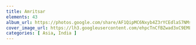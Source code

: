 ```yaml
---
title: Amritsar
elements: 43
album_url: https://photos.google.com/share/AF1QipMC6Nxyb4Z3rYCEdlaS7NMs5528fChwD4L9mFZaWOzo4PhReNa8Pe7J37-mwJuxPw?key=ZnB2YlZpczdpb184cEhYZTh4THkwYmFKRzhpb1N3
cover_image_url: https://lh3.googleusercontent.com/ehpcTnCfBZwad3xC9EML4cx191c2q0mOOocRvzeRub9yMt7DEjFWug8Dfz5nq0xO13ffK-ZTLoTdG_7VoDacKDvPscrPlNcA15rBpClpcfJqh7HsPKUWix8mX2SdKPq08F97MiKAsJus0RJAjrdPrVNa_zIcFg5lvjVZ8m7bw1GeSrW5-_R3ivEvYCV6wHtrrSNmfehizI4RYM8_UofPsGq03EZosVCP4rJ48W2BihNMar5bLeRL4HGzVKvnyhDvHr2Duyo4nFh2pVXvlxjxLV7V8dwjHB4N75bCadrmzeJV-YuKOQAZEpbopqCR8iZXuq59YyV2OK0q_FMdJjlA22N2s1zb2GALULndEpTEQwxo4Jnb9cU1LKaxYOqXgIKMR-vAvj1t0KAJEXoDSaUYEmhF8d6gXx8CFOTcZeKro2FfqJW1b8ckqIsu5d460SYR9ysqmtH6fbabY0EujYoPUb0DLo-IXHg68C5I9ls_lT2I-NNamR5rfPR8tfMui8C_NN9MW6FhqNnwZ-h1BBszaAQBysBtzDYyelvPvGMHc6_BWem0Ssz6Ia0DH8wD1CYXaBTCtordww0OL_gU1k_tK1JNQ4r1w4XrVVMZ9txg_5C6v1MN7iLtOyHxJREx9_KFX4BRWUNbPxV_jzj5augfxuSTOMq0qRNn=s195-p-k-no
categories: [ Asia, India ]
---
```


